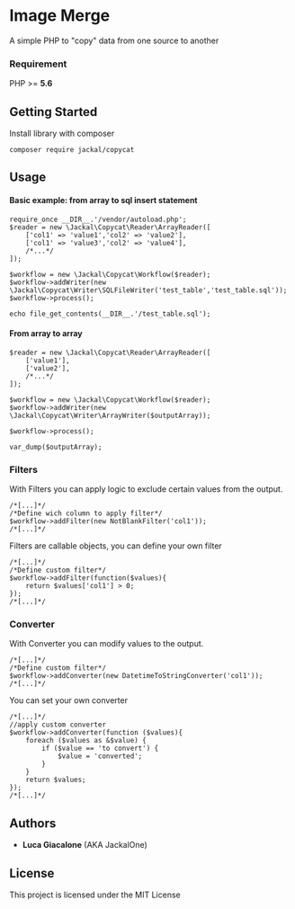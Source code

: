 # Image Merge
A simple PHP to "copy" data from one source to another

### Requirement
PHP >= **5.6**

## Getting Started
Install library with composer
```
composer require jackal/copycat
```
## Usage
#### Basic example: from array to sql insert statement
```
require_once __DIR__.'/vendor/autoload.php';
$reader = new \Jackal\Copycat\Reader\ArrayReader([
    ['col1' => 'value1','col2' => 'value2'],
    ['col1' => 'value3','col2' => 'value4'],
    /*...*/
]);

$workflow = new \Jackal\Copycat\Workflow($reader);
$workflow->addWriter(new \Jackal\Copycat\Writer\SQLFileWriter('test_table','test_table.sql'));
$workflow->process();

echo file_get_contents(__DIR__.'/test_table.sql');
```
#### From array to array
```
$reader = new \Jackal\Copycat\Reader\ArrayReader([
    ['value1'],
    ['value2'],
    /*...*/
]);

$workflow = new \Jackal\Copycat\Workflow($reader);
$workflow->addWriter(new \Jackal\Copycat\Writer\ArrayWriter($outputArray));

$workflow->process();

var_dump($outputArray);

```
### Filters
With Filters you can apply logic to exclude certain values from the output.
```
/*[...]*/
/*Define wich column to apply filter*/
$workflow->addFilter(new NotBlankFilter('col1'));
/*[...]*/
```
Filters are callable objects, you can define your own filter
```
/*[...]*/
/*Define custom filter*/
$workflow->addFilter(function($values){
    return $values['col1'] > 0;
});
/*[...]*/
```
### Converter
With Converter you can modify values to the output.
```
/*[...]*/
/*Define custom filter*/
$workflow->addConverter(new DatetimeToStringConverter('col1'));
/*[...]*/
```
You can set your own converter
```
/*[...]*/
//apply custom converter
$workflow->addConverter(function ($values){
    foreach ($values as &$value) {
        if ($value == 'to convert') {
            $value = 'converted';
        }
    }
    return $values;
});
/*[...]*/
```

## Authors
* **Luca Giacalone** (AKA JackalOne)

## License
This project is licensed under the MIT License